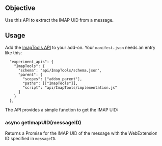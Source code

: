 ## Objective

Use this API to extract the IMAP UID from a message.

## Usage

Add the [ImapTools API](https://github.com/thunderbird/addon-developer-support/tree/master/auxiliary-apis/ImapTools) to your add-on. Your `manifest.json` needs an entry like this:

```
  "experiment_apis": {
    "ImapTools": {
      "schema": "api/ImapTools/schema.json",
      "parent": {
        "scopes": ["addon_parent"],
        "paths": [["ImapTools"]],
        "script": "api/ImapTools/implementation.js"
      }
    }
  },
```

The API provides a simple function to get the IMAP UID:

### async getImapUID(messageID)

Returns a Promise for the IMAP UID of the message with the WebExtension ID specified in `messageID`.
